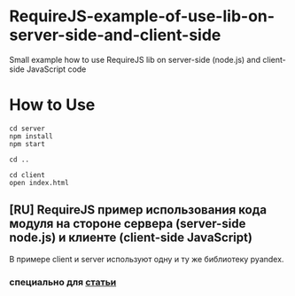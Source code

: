 RequireJS-example-of-use-lib-on-server-side-and-client-side
===========================================================

Small example how to use RequireJS lib on server-side (node.js) and client-side JavaScript code

How to Use
==========

    cd server
    npm install
    npm start

    cd ..

    cd client
    open index.html

[RU] RequireJS пример использования кода модуля на стороне сервера (server-side node.js) и клиенте (client-side JavaScript)
---------------------------------------------------------------------------------------------------------------------------

В примере client и server используют одну и ту же библиотеку pyandex.

### специально для [статьи](http://urfuclub.ru/blog/%D0%B8%D1%81%D0%BF%D0%BE%D0%BB%D1%8C%D0%B7%D1%83%D0%B5%D0%BC-javascript-%D0%BA%D0%BE%D0%B4-%D0%BC%D0%BE%D0%B4%D1%83%D0%BB%D1%8F-%D0%BD%D0%B0-%D1%81%D0%B5%D1%80%D0%B2%D0%B5%D1%80%D0%B5-server-side-nodejs-%D0%B8-%D0%BA%D0%BB%D0%B8%D0%B5%D0%BD%D1%82%D0%B5-client-side-js-requirejs/) ###